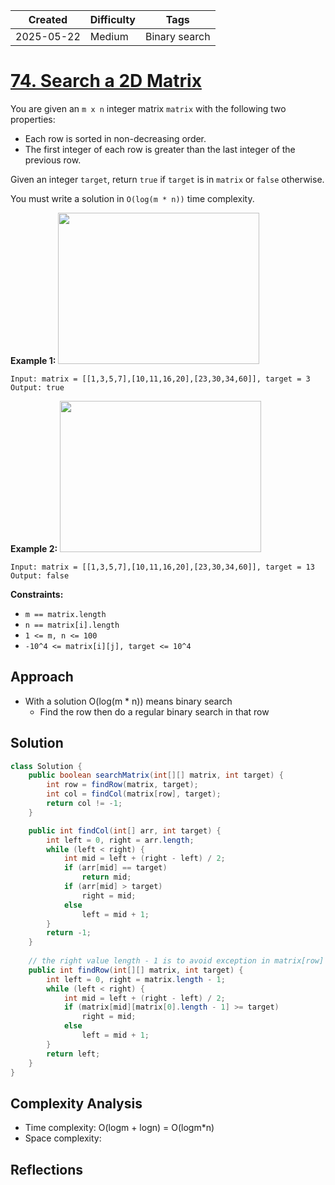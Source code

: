 | Created  | Difficulty | Tags |
| -------- | ---------- | ---- |
| 2025-05-22 | Medium | Binary search |

# [74. Search a 2D Matrix](https://leetcode.com/problems/search-a-2d-matrix/description/?envType=study-plan-v2&envId=top-interview-150)

You are given an <code>m x n</code> integer matrix <code>matrix</code> with the following two properties:

- Each row is sorted in non-decreasing order.
- The first integer of each row is greater than the last integer of the previous row.

Given an integer <code>target</code>, return <code>true</code> if <code>target</code> is in <code>matrix</code> or <code>false</code> otherwise.

You must write a solution in <code>O(log(m * n))</code> time complexity.

**Example 1:** 
<img alt="" src="https://assets.leetcode.com/uploads/2020/10/05/mat.jpg" style="width: 322px; height: 242px;">

```
Input: matrix = [[1,3,5,7],[10,11,16,20],[23,30,34,60]], target = 3
Output: true
```

**Example 2:** 
<img alt="" src="https://assets.leetcode.com/uploads/2020/10/05/mat2.jpg" style="width: 322px; height: 242px;">

```
Input: matrix = [[1,3,5,7],[10,11,16,20],[23,30,34,60]], target = 13
Output: false
```

**Constraints:** 

- <code>m == matrix.length</code>
- <code>n == matrix[i].length</code>
- <code>1 <= m, n <= 100</code>
- <code>-10^4 <= matrix[i][j], target <= 10^4</code>

## Approach

- With a solution O(log(m * n)) means binary search
  - Find the row then do a regular binary search in that row
## Solution

```java
class Solution {
    public boolean searchMatrix(int[][] matrix, int target) {
        int row = findRow(matrix, target);
        int col = findCol(matrix[row], target);
        return col != -1;
    }

    public int findCol(int[] arr, int target) {
        int left = 0, right = arr.length;
        while (left < right) {
            int mid = left + (right - left) / 2;
            if (arr[mid] == target)
                return mid;
            if (arr[mid] > target)
                right = mid;
            else
                left = mid + 1;
        }
        return -1;
    }
		
  	// the right value length - 1 is to avoid exception in matrix[row]
    public int findRow(int[][] matrix, int target) {
        int left = 0, right = matrix.length - 1;
        while (left < right) {
            int mid = left + (right - left) / 2;
            if (matrix[mid][matrix[0].length - 1] >= target)
                right = mid;
            else
                left = mid + 1;
        }
        return left;
    }
}

```

## Complexity Analysis

- Time complexity: O(logm + logn) = O(logm*n)
- Space complexity: 

## Reflections

